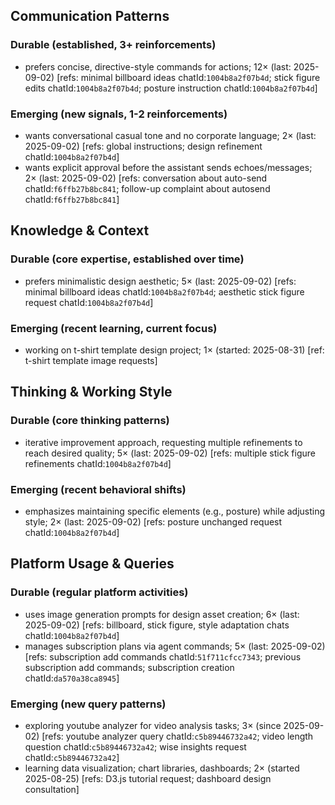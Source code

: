 ## Communication Patterns
### Durable (established, 3+ reinforcements)
- prefers concise, directive-style commands for actions; 12× (last: 2025-09-02) [refs: minimal billboard ideas chatId:`1004b8a2f07b4d`; stick figure edits chatId:`1004b8a2f07b4d`; posture instruction chatId:`1004b8a2f07b4d`]

### Emerging (new signals, 1-2 reinforcements)
- wants conversational casual tone and no corporate language; 2× (last: 2025-09-02) [refs: global instructions; design refinement chatId:`1004b8a2f07b4d`]
- wants explicit approval before the assistant sends echoes/messages; 2× (last: 2025-09-02) [refs: conversation about auto-send chatId:`f6ffb27b8bc841`; follow-up complaint about autosend chatId:`f6ffb27b8bc841`]

## Knowledge & Context
### Durable (core expertise, established over time)
- prefers minimalistic design aesthetic; 5× (last: 2025-09-02) [refs: minimal billboard ideas chatId:`1004b8a2f07b4d`; aesthetic stick figure request chatId:`1004b8a2f07b4d`]

### Emerging (recent learning, current focus)
- working on t-shirt template design project; 1× (started: 2025-08-31) [ref: t-shirt template image requests]

## Thinking & Working Style
### Durable (core thinking patterns)
- iterative improvement approach, requesting multiple refinements to reach desired quality; 5× (last: 2025-09-02) [refs: multiple stick figure refinements chatId:`1004b8a2f07b4d`]

### Emerging (recent behavioral shifts)
- emphasizes maintaining specific elements (e.g., posture) while adjusting style; 2× (last: 2025-09-02) [refs: posture unchanged request chatId:`1004b8a2f07b4d`]

## Platform Usage & Queries
### Durable (regular platform activities)
- uses image generation prompts for design asset creation; 6× (last: 2025-09-02) [refs: billboard, stick figure, style adaptation chats chatId:`1004b8a2f07b4d`]
- manages subscription plans via agent commands; 5× (last: 2025-09-02) [refs: subscription add commands chatId:`51f711cfcc7343`; previous subscription add commands; subscription creation chatId:`da570a38ca8945`]

### Emerging (new query patterns)
- exploring youtube analyzer for video analysis tasks; 3× (since 2025-09-02) [refs: youtube analyzer query chatId:`c5b89446732a42`; video length question chatId:`c5b89446732a42`; wise insights request chatId:`c5b89446732a42`]
- learning data visualization; chart libraries, dashboards; 2× (started 2025-08-25) [refs: D3.js tutorial request; dashboard design consultation]